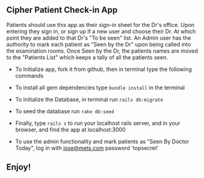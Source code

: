 ## Cipher Patient Check-in App
Patients should use this app as their sign-in sheet for the Dr's office. Upon entering they sign in, or sign up if a new user and choose their Dr. At which point they are added to that Dr's "To be seen" list. An Admin user has the authority to mark each patient as "Seen by the Dr" upon being called into the examination rooms. Once Seen by the Dr, the patients names are moved to the "Patients List" which keeps a tally of all the patients seen. 

* To Initialize app, fork it from github, 
then in terminal type the following commands

* To install all gem dependencies type `bundle install` in the terminal

* To Initialize the Database, in terminal run `rails db:migrate`

* To seed the database run `rake db:seed`

* Finally, type `rails s` to run your localhost rails server, and in your browser, and find the app at localhost:3000

* To use the admin functionality and mark patients as "Seen By Doctor Today", log in with jose@mets.com password 'topsecret'

## Enjoy!
